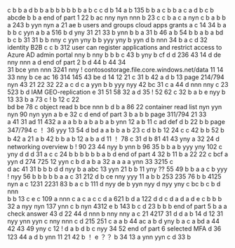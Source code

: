 c
b
b
a
d
b
b
a b
b
b
b
b
b
a
b
c
c
d
b
14
a
b
135
b
b
a
c
b
b
a
c
a
d
b
c
b
abcde
b
b
a     end of part 1
22
b
ac
nny
nyn  nnn
b
23
c
c
b
a
c
a
nyn
c
b
a
b
b
a
243
b
yyn nyn
a
21
ae
b
users and groups   cloud apps  grants
a
c
14
34
b
a
b
b c 
yyn
a
b
a
516
b
d
yny
31
21  33
b
ynn
b
b 
a
31
b
46
a
b
54
b
b
a b
a
bd
b
c
b
31
31
b
b
nny
c
yyn yny
b
b
yyy yny
b
yyn
d
b
nnn
34
b
a
c
d
32
identity B2B
c
c
b
312
user can register applications and  restrict access to Azure AD admin portal
nny
b
nny
b
b
b
c
43
b
yny
b
cf
d
d
236
43
14
d
de
nny nnn
a
d end of part 2
b d
44
b
44 34  
31
bce
ynn nnn
3241
nny !
contosostorage.file.core.windows.net/data
11
14
33
nny
b
ce ac 16
314 145
43
be
d
14 12     21
c
31
b
42
a
d
b
13   page 214/794
nyn
43
21 22   32
22
a
c
d
c
a
yyn
b
b
yyy nyy 42
bc
31
c
a
44
d
nnn
nny
c
23
523
b
d
IAM GEO-replication
e
31 51    58
32
a
d
35 ! 52     62
c
32
b
a
b
e
nyy
b
13
33
b a  73
c ! b
12
c
22  
bd be  78
c
object read
b
bce
nnn
b
d
b a   86
22
container read list
nyn
yyn nyn   90
nyn
yyn
a
b
e
32
c
d end of part 3
b
a
b
b  page 311/794
21  33   
a 
41
31
ad
11
432
a
a
a
b
b
a
b
a
b
a
b
ynn
12
a
b
11
c
ad
def
d
b
22
b
b  page 347/794
c ！  36
yyy
13
54
d
bd
a
a
b
b
a
b
23
c
d
b
b
12
24
c
c
42
b
b
52
b
b
42
a
21
a
b
42
b
b
a
b
12
a
b
a
d
11 ！   78
c
31
d b   81
41
43
yny
a
32
24
d
networking overview
b !   90
23
44
nyy 
b
ynn
b    96
35
b
b
a
b
yyy yny  102
c
yny
d
d
d
31
a
c
c
24
b
b
b
b
b
b
a
b
d  end of part 4 
32
b
11
b a
22
22
c
bcf
a
yyn
d
274 725  12
yyn
c
b
d
a
b
a
32
a
a
a
a
ynn
33
3215
c  
d
ac
41
31
b
b
b
d
d 
nyy
b
a
abc
13
yyn
21
b
b
11
yny
?? 55  49
b
b
a
a
c
b
yyy ! nyy   56
b
b
b
b
b
a
a
c
31
212
d
b
ce
nny
yyy
11
a
b
b
253 235    76
b
b
4125
nyn
a
c
1231 2231  83
b
a
c
b
111
d
nyy
de
b
yyn
nyy
d
nyy
yny
c
bc
b
c
b
d
nnn  
b
b
13
c
e c  109
a
nnn
c
a
c
a
c
c
d
a
621
b
d a  122
d
d
c d
a
d
a
d
e
c
b
b
b
32
a
nyy nyn 137
ynn
c
b
nyn
4312
e b  143
b
c
d
23
b
b
b  end of part 5 
b
a
a    check answer
43
d
22
44
d
nnn
b
nny
nny
a
c
21
4217
31
d
d
a
b
14
d
12
31
nyy
ynn yyn
c
nny  nnn
c d
215  251
c
a
a
b
44
ac
a
b
d
yny
b
a
c
a
bd
a
44
42 43  49
yny
c
12 !
d
a
b
d
b
c
nyy
34 
52   end of part 6
selected MFA
d
36
123
44
a
d
b
ynn
11 21
42
b ！
e
？？ b
34
13
a
ynn yyn
c
d
33
b
